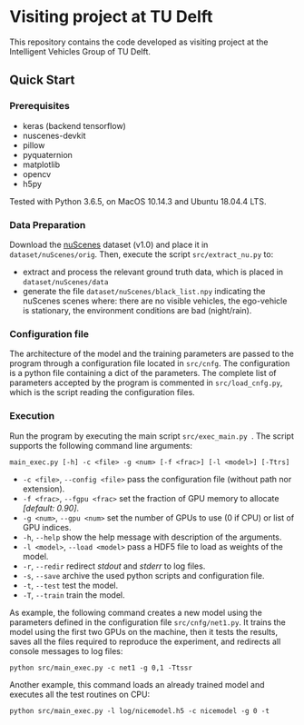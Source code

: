 # Visiting project at TU Delft

This repository contains the code developed as visiting project at the Intelligent Vehicles Group of TU Delft.

## Quick Start

### Prerequisites
- keras (backend tensorflow)
- nuscenes-devkit
- pillow
- pyquaternion
- matplotlib
- opencv
- h5py

Tested with Python 3.6.5, on MacOS 10.14.3 and Ubuntu 18.04.4 LTS.


### Data Preparation
Download the [nuScenes](https://www.nuscenes.org/download) dataset (v1.0) and place it in `dataset/nuScenes/orig`. Then, execute the script `src/extract_nu.py` to:

- extract and process the relevant ground truth data, which is placed in `dataset/nuScenes/data`
- generate the file `dataset/nuScenes/black_list.npy` indicating the nuScenes scenes where: there are no visible vehicles, the ego-vehicle is stationary, the environment conditions are bad (night/rain).


### Configuration file
The architecture of the model and the training parameters are passed to the program through a configuration file located in `src/cnfg`. The configuration is a python file containing a dict of the parameters.
The complete list of parameters accepted by the program is commented in `src/load_cnfg.py`, which is the script reading the configuration files.
 
### Execution
Run the program by executing the main script `src/exec_main.py `. The script supports the following command line arguments:

```
main_exec.py [-h] -c <file> -g <num> [-f <frac>] [-l <model>] [-Ttrs]
```

- `-c <file>`, `--config <file>` pass the configuration file (without path nor extension).
- `-f <frac>`, `--fgpu <frac>` set the fraction of GPU memory to allocate *[default: 0.90]*.
- `-g <num>`, `--gpu <num>` set the number of GPUs to use (0 if CPU) or list of GPU indices.
- `-h`, `--help` show the help message with description of the arguments.
- `-l <model>`, `--load <model>` pass a HDF5 file to load as weights of the model.
- `-r`, `--redir` redirect _stdout_ and _stderr_ to log files.
- `-s`, `--save` archive the used python scripts and configuration file.
- `-t`, `--test` test the model.
- `-T`, `--train` train the model.

As example, the following command creates a new model using the parameters defined in the configuration file `src/cnfg/net1.py`. It trains the model using the first two GPUs on the machine, then it tests the results, saves all the files required to reproduce the experiment, and redirects all console messages to log files:

```
python src/main_exec.py -c net1 -g 0,1 -Ttssr
```

Another example, this command loads an already trained model and executes all the test routines on CPU:

```
python src/main_exec.py -l log/nicemodel.h5 -c nicemodel -g 0 -t
```
